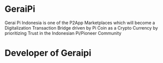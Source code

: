 # GeraiPi
Gerai Pi Indonesia is one of the P2App Marketplaces which will become a Digitalization Transaction Bridge driven by Pi Coin as a Crypto Currency by prioritizing Trust in the Indonesian Pi/Pioneer Community

# Developer of Geraipi
